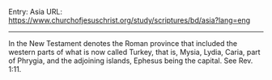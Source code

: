 Entry: Asia
URL: https://www.churchofjesuschrist.org/study/scriptures/bd/asia?lang=eng

---

In the New Testament denotes the Roman province that included the western parts of what is now called Turkey, that is, Mysia, Lydia, Caria, part of Phrygia, and the adjoining islands, Ephesus being the capital. See Rev. 1:11.
